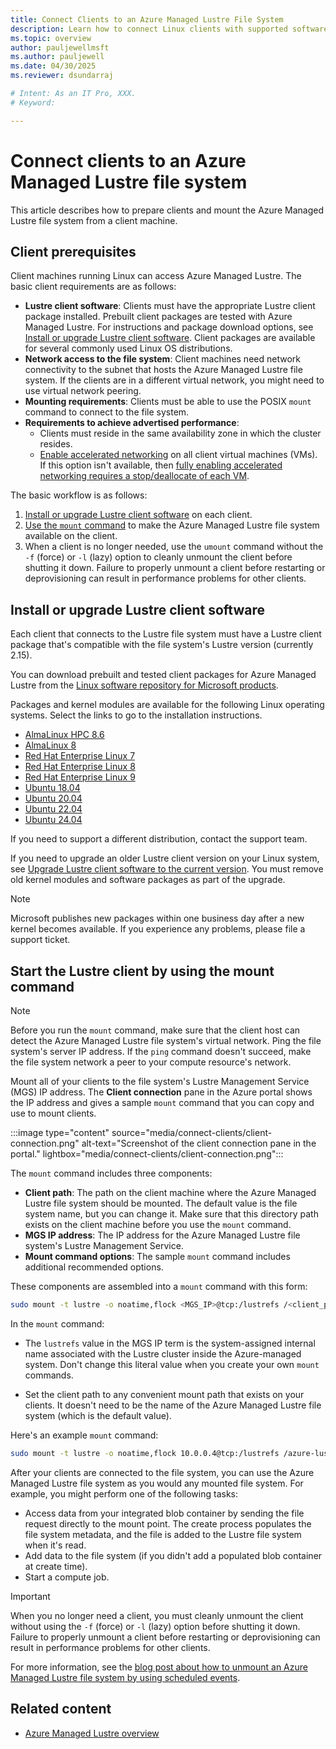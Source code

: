 ```yaml
---
title: Connect Clients to an Azure Managed Lustre File System
description: Learn how to connect Linux clients with supported software versions to an Azure Managed Lustre file system.
ms.topic: overview
author: pauljewellmsft
ms.author: pauljewell
ms.date: 04/30/2025
ms.reviewer: dsundarraj

# Intent: As an IT Pro, XXX.
# Keyword: 

---
```


# Connect clients to an Azure Managed Lustre file system

This article describes how to prepare clients and mount the Azure Managed Lustre file system from a client machine.

## Client prerequisites

Client machines running Linux can access Azure Managed Lustre. The basic client requirements are as follows:

- **Lustre client software**: Clients must have the appropriate Lustre client package installed. Prebuilt client packages are tested with Azure Managed Lustre. For instructions and package download options, see [Install or upgrade Lustre client software](#install-or-upgrade-lustre-client-software). Client packages are available for several commonly used Linux OS distributions.
- **Network access to the file system**: Client machines need network connectivity to the subnet that hosts the Azure Managed Lustre file system. If the clients are in a different virtual network, you might need to use virtual network peering.
- **Mounting requirements**: Clients must be able to use the POSIX `mount` command to connect to the file system.
- **Requirements to achieve advertised performance**:
  - Clients must reside in the same availability zone in which the cluster resides.
  - [Enable accelerated networking](/azure/virtual-network/create-vm-accelerated-networking-cli#confirm-that-accelerated-networking-is-enabled) on all client virtual machines (VMs). If this option isn't available, then [fully enabling accelerated networking requires a stop/deallocate of each VM](/azure/virtual-network/accelerated-networking-overview#enabling-accelerated-networking-on-a-running-vm).

The basic workflow is as follows:

1. [Install or upgrade Lustre client software](#install-or-upgrade-lustre-client-software) on each client.
1. [Use the `mount` command](#start-the-lustre-client-by-using-the-mount-command) to make the Azure Managed Lustre file system available on the client.
1. When a client is no longer needed, use the `umount` command without the `-f` (force) or `-l` (lazy) option to cleanly unmount the client before shutting it down. Failure to properly unmount a client before restarting or deprovisioning can result in performance problems for other clients.

## Install or upgrade Lustre client software

Each client that connects to the Lustre file system must have a Lustre client package that's compatible with the file system's Lustre version (currently 2.15).

You can download prebuilt and tested client packages for Azure Managed Lustre from the [Linux software repository for Microsoft products](/windows-server/administration/linux-package-repository-for-microsoft-software).

Packages and kernel modules are available for the following Linux operating systems. Select the links to go to the installation instructions.

- [AlmaLinux HPC 8.6](install-hpc-alma-86.md)
- [AlmaLinux 8](install-rhel-8.md)
- [Red Hat Enterprise Linux 7](install-rhel-7.md)
- [Red Hat Enterprise Linux 8](install-rhel-8.md)
- [Red Hat Enterprise Linux 9](install-rhel-9.md)
- [Ubuntu 18.04](install-ubuntu-18.md)
- [Ubuntu 20.04](install-ubuntu-20.md)
- [Ubuntu 22.04](install-ubuntu-22.md)
- [Ubuntu 24.04](install-ubuntu-24.md)

If you need to support a different distribution, contact the support team.

If you need to upgrade an older Lustre client version on your Linux system, see [Upgrade Lustre client software to the current version](client-upgrade.md). You must remove old kernel modules and software packages as part of the upgrade.

> [!NOTE]
> Microsoft publishes new packages within one business day after a new kernel becomes available. If you experience any problems, please file a support ticket.

## Start the Lustre client by using the mount command

> [!NOTE]
> Before you run the `mount` command, make sure that the client host can detect the Azure Managed Lustre file system's virtual network. Ping the file system's server IP address. If the `ping` command doesn't succeed, make the file system network a peer to your compute resource's network.

Mount all of your clients to the file system's Lustre Management Service (MGS) IP address. The **Client connection** pane in the Azure portal shows the IP address and gives a sample `mount` command that you can copy and use to mount clients.

:::image type="content" source="media/connect-clients/client-connection.png" alt-text="Screenshot of the client connection pane in the portal." lightbox="media/connect-clients/client-connection.png":::

The `mount` command includes three components:

- **Client path**: The path on the client machine where the Azure Managed Lustre file system should be mounted. The default value is the file system name, but you can change it. Make sure that this directory path exists on the client machine before you use the `mount` command.
- **MGS IP address**: The IP address for the Azure Managed Lustre file system's Lustre Management Service.
- **Mount command options**: The sample `mount` command includes additional recommended options.

These components are assembled into a `mount` command with this form:

```bash
sudo mount -t lustre -o noatime,flock <MGS_IP>@tcp:/lustrefs /<client_path>
```

In the `mount` command:

- The `lustrefs` value in the MGS IP term is the system-assigned internal name associated with the Lustre cluster inside the Azure-managed system. Don't change this literal value when you create your own `mount` commands.

- Set the client path to any convenient mount path that exists on your clients. It doesn't need to be the name of the Azure Managed Lustre file system (which is the default value).

Here's an example `mount` command:

```bash
sudo mount -t lustre -o noatime,flock 10.0.0.4@tcp:/lustrefs /azure-lustre-mount
```

After your clients are connected to the file system, you can use the Azure Managed Lustre file system as you would any mounted file system. For example, you might perform one of the following tasks:

- Access data from your integrated blob container by sending the file request directly to the mount point. The create process populates the file system metadata, and the file is added to the Lustre file system when it's read.
- Add data to the file system (if you didn't add a populated blob container at create time).
- Start a compute job.

> [!IMPORTANT]
> When you no longer need a client, you must cleanly unmount the client without using the `-f` (force) or `-l` (lazy) option before shutting it down. Failure to properly unmount a client before restarting or deprovisioning can result in performance problems for other clients.
>
> For more information, see the [blog post about how to unmount an Azure Managed Lustre file system by using scheduled events](https://techcommunity.microsoft.com/t5/azure-high-performance-computing/how-to-unmount-azure-managed-lustre-filesystem-using-azure/ba-p/3917814).

## Related content

- [Azure Managed Lustre overview](amlfs-overview.md)
